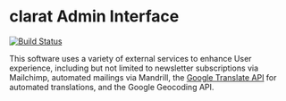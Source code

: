 clarat Admin Interface
======================

[![Build Status](https://travis-ci.org/clarat-org/claradmin.svg?branch=master)](https://travis-ci.org/clarat-org/claradmin)

This software uses a variety of external services to enhance User experience, including but not limited to newsletter subscriptions via Mailchimp, automated mailings via Mandrill, the [Google Translate API](https://cloud.google.com/translate/docs/) for automated translations, and the Google Geocoding API.
